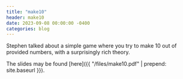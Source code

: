 ```yaml
---
title: "make10"
header: make10
date: 2023-09-08 00:00:00 -0400
categories: blog
---
```


Stephen talked about a simple game where you try to make 10
out of provided numbers, with a surprisingly rich theory.

The slides may be found [here]({{
"/files/make10.pdf" | prepend: site.baseurl }}).

